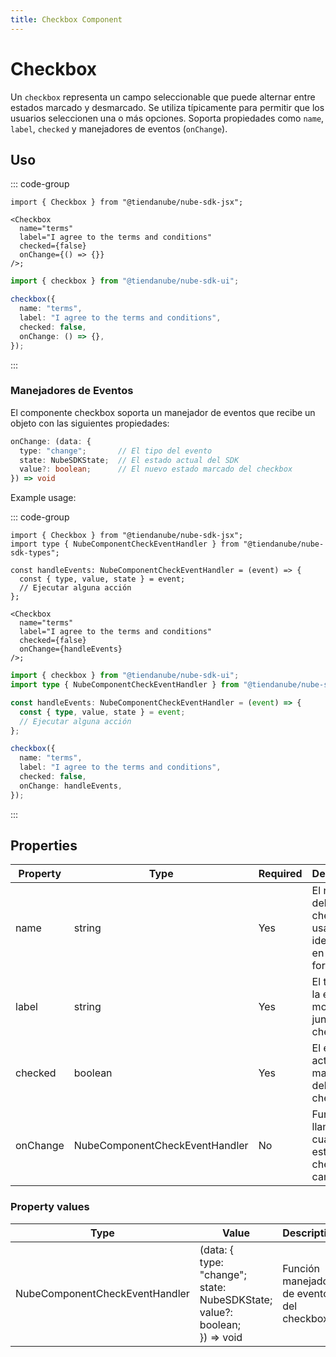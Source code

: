 ```yaml
---
title: Checkbox Component
---
```


# Checkbox

Un `checkbox` representa un campo seleccionable que puede alternar entre estados marcado y desmarcado.
Se utiliza típicamente para permitir que los usuarios seleccionen una o más opciones.
Soporta propiedades como `name`, `label`, `checked` y manejadores de eventos (`onChange`).

## Uso

::: code-group

```tsx [JSX]
import { Checkbox } from "@tiendanube/nube-sdk-jsx";

<Checkbox
  name="terms"
  label="I agree to the terms and conditions"
  checked={false}
  onChange={() => {}}
/>;
```

```typescript [Declarative]
import { checkbox } from "@tiendanube/nube-sdk-ui";

checkbox({
  name: "terms",
  label: "I agree to the terms and conditions",
  checked: false,
  onChange: () => {},
});
```

:::

### Manejadores de Eventos

El componente checkbox soporta un manejador de eventos que recibe un objeto con las siguientes propiedades:

```typescript
onChange: (data: {
  type: "change";       // El tipo del evento
  state: NubeSDKState;  // El estado actual del SDK
  value?: boolean;      // El nuevo estado marcado del checkbox
}) => void
```

Example usage:

::: code-group

```tsx [JSX]
import { Checkbox } from "@tiendanube/nube-sdk-jsx";
import type { NubeComponentCheckEventHandler } from "@tiendanube/nube-sdk-types";

const handleEvents: NubeComponentCheckEventHandler = (event) => {
  const { type, value, state } = event;
  // Ejecutar alguna acción
};

<Checkbox
  name="terms"
  label="I agree to the terms and conditions"
  checked={false}
  onChange={handleEvents}
/>;
```

```typescript [Declarative]
import { checkbox } from "@tiendanube/nube-sdk-ui";
import type { NubeComponentCheckEventHandler } from "@tiendanube/nube-sdk-types";

const handleEvents: NubeComponentCheckEventHandler = (event) => {
  const { type, value, state } = event;
  // Ejecutar alguna acción
};

checkbox({
  name: "terms",
  label: "I agree to the terms and conditions",
  checked: false,
  onChange: handleEvents,
});
```

:::

## Properties

| Property | Type                           | Required | Description                                                      |
| -------- | ------------------------------ | -------- | ---------------------------------------------------------------- |
| name     | string                         | Yes      | El nombre del checkbox, usado para identificarlo en formularios. |
| label    | string                         | Yes      | El texto de la etiqueta mostrada junto al checkbox.              |
| checked  | boolean                        | Yes      | El estado actual marcado del checkbox.                           |
| onChange | NubeComponentCheckEventHandler | No       | Función llamada cuando el estado del checkbox cambia.            |

### Property values

| Type                           | Value                                                                                 | Description                                 |
| ------------------------------ | ------------------------------------------------------------------------------------- | ------------------------------------------- |
| NubeComponentCheckEventHandler | (data: {<br/>type: "change"; state: NubeSDKState;<br/>value?: boolean;<br/>}) => void | Función manejadora de eventos del checkbox. |
